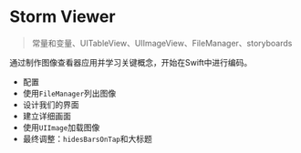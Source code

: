 #  Storm Viewer

> 常量和变量、UITableView、UIImageView、FileManager、storyboards

通过制作图像查看器应用并学习关键概念，开始在Swift中进行编码。

- 配置 
- 使用`FileManager`列出图像 
- 设计我们的界面 
- 建立详细画面 
- 使用`UIImage`加载图像 
- 最终调整：`hidesBarsOnTap`和大标题


